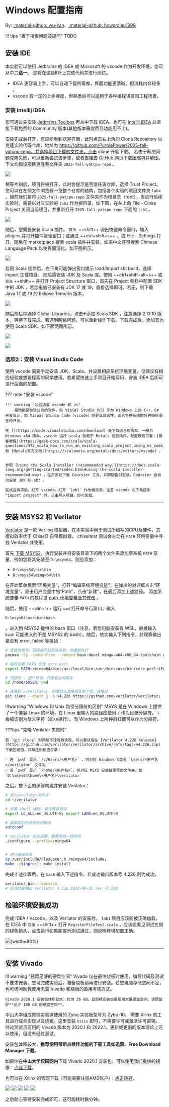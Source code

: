 # Windows 配置指南

By: [:material-github: wu-kan](https://github.com/wu-kan)、[:material-github: howardlau1999](https://github.com/howardlau1999)

!!! tips "善于搜索问题及提问"
    TODO


## 安装 IDE

本实验可以使用 Jetbrains 的 IDEA 或 Microsoft 的 vscode 作为开发环境，您可从中**二选一**。
您将在这些IDE上完成代码并进行测试。

- IDEA 更容易上手，可以自动下载所需库，界面功能更清晰，但消耗内存较多 。
- vscode 有一定的上手难度，但熟悉后可以适用于各种编程语言和工程场景。



### 安装 Intellij IDEA


您可通过先安装 [Jetbrains Toolbox](https://www.jetbrains.com/toolbox-app/) 再从中下载 IDEA，也可在 [Intellij IDEA](https://www.jetbrains.com/idea/download/?section=windows) 处直接下载免费的 Community 版本(其他版本需收费且功能用不上)。


安装完成后打开，您应能看到欢迎界面，此时点击右上角的 Clone Repository 以克隆实验代码仓库，地址为 https://github.com/PurplePower/2025-fall-yatcpu-repo，并选择项目下载的文件夹，点击 clone 开始下载。
若由于网络问题克隆失败，可以重新尝试该步骤，或者直接去 GitHub 网页下载压缩包并解压。
下文均假设项目克隆至文件夹 `2025-fall-yatcpu-repo` 。

![](images/idea-1-clone-prj.png)

稍等片刻后，项目将被打开，此时会提示是否信任该仓库，选择 Trust Project。您可以在左侧文件浏览器一览整个仓库的结构，包括各个实验的项目文件夹 `labx` 。目前我们是将 `2025-fall-yatcpu-repo` 文件夹作为根目录（root），当进行后续实验时，需要以对应实验的 `labx` 作为根目录。如下图，在左上角 File - Close Project 关闭当前项目，并重新打开 `2025-fall-yatcpu-repo` 下面的 `lab1` 。

![](images/idea-2-close-and-reopen-lab-as-root.png)


随后，您需要安装 Scala 插件。 `双击 `++shift++ 调出快速命令窗口，输入 plugins 并打开插件管理窗口；或通过 ++ctrl+shift+s++ ，或 File - Settings 打开，随后在 marketplace 搜索 scala 插件并安装，如需中文还可搜索 Chinese Language Pack 以使界面汉化。如下图所示。

![](images/idea-3-plugin-install.png)

启用 Scala 插件后，右下角可能弹出窗口提示 load/import sbt build，选择 import 加载项目。
随后需安装 JDK 及 Scala 库。使用 ++ctrl+shift+alt+s++ 或 `双击` ++shift++ 并打开 Project Structure 窗口，首先在 Project 侧栏中配置 SDK 中的 JDK ，若您电脑已安装有 JDK 17 或 19，直接选择即可。若无，则下载 Java 17 或 19 的 Eclipse Temurin 版本。

![](images/idea-4-download-jdk.png)

随后侧栏中选择 Global Libraries，点击➕添加 Scala SDK ，注意选择 2.13.10 版本，等待下载完成。若遇到网络问题，可以重新操作下载。下载完成后，添加其为使用 Scala SDK。如下面两图所示。

![](images/idea-5-download-scala.png)

![](images/idea-6-scala-add.png)




### 选项2：安装 Visual Studio Code

使用 vscode 需要手动安装 JDK、Scala，并设置相应系统环境变量，仅建议有相应经验或想要探索的同学使用。若希望快速上手项目开始写码，安装 IDEA 后即可进行后面的配置。


??? note "安装 vscode"

    !!! warning "😦别搞混 vscode 和 vs"
        虽然都是微软公司的软件，但 Visial Studio（VS）专为 Windows 上的 C++、C# 开发设计，而 Visual Studio Code（vscode）则更具普适性，适合各种系统的各种编程语言的开发。

    在 [](https://code.visualstudio.com/download) 处下载适合的版本，一般为 Windows x64 版本。vscode 运行 scala 依赖于 Metals 这款插件，配置教程可看：[极客教程](https://geek-docs.com/scala/scala-questions/475_scala_how_to_run_an_existing_scala_project_using_vs_code_and_metals.html) 和 [Metals官方文档](https://scalameta.org/metals/docs/editors/vscode) 。


    参照 [Using the Scala Installer (recommended way)](https://docs.scala-lang.org/getting-started/index.html#using-the-scala-installer-recommended-way) ，在页面处下载 Coursier 工具，并跟随指引安装。Coursier 会自动安装 JDK 和 sbt 。

    完成这两项后，打开 vscode，打开 `lab1` 作为根目录。注意 vscode 右下角提示 "Import project" 时，点击导入项目，即可加载。

---

## 安装 MSYS2 和 Verilator


[Verilator](https://github.com/verilator/verilator) 是一款 Verilog 模拟器，在本实验中用于测试所编写的CPU及硬件，其模拟效率优于 Chisel3 自带模拟器。
chiseltest 测试会主动在 `PATH` 环境变量中寻找 Verilator 并使用。

首先 [下载 MSYS2](https://www.msys2.org/)，执行安装并将安装目录下的两个文件夹添加至系统 `PATH` 变量，例如您将其安装至 `D:\msys64`，则应添加：

- `D:\msys64\usr\bin`
- `D:\msys64\mingw64\bin`

在开始菜单搜索“环境变量”，打开“编辑系统环境变量”，在弹出的对话框点击“环境变量”，双击用户变量中的“Path”，点击“新建”，在最后添加上述路径。
添加系统变量 `PATH` 的教程见 [path-环境变量及其修改](../practice/envvar-and-cmd.md#path-环境变量及其修改) 。

随后，使用 ++win+r++ 运行 `cmd` 打开命令行窗口，输入 

```cmd
D:\msys64\usr\bin\bash
```



，进入到 MSYS2 提供的 bash 窗口（注意，若您电脑安装有 WSL，直接输入 `bash` 可能进入的不是 MSYS2 的 bash）。随后，依次输入下列指令，并观察输出是否有 error, failed 等报错：



```bash
# 安装所需包，若网络不好安装失败，则重新执行
pacman -Sy --noconfirm --needed base-devel mingw-w64-x86_64-toolchain git flex mingw-w64-x86_64-cmake mingw-w64-x86_64-autotools mingw-w64-x86_64-python3 

# 临时设置 PATH 包含 core perl
export PATH=/mingw64/bin:/usr/local/bin:/usr/bin:/usr/bin/core_perl:$PATH   

# 切换到 ~ 用户目录，并查看当前路径
cd /home/$USER; pwd

# 克隆到 ~/verilator，如果您已克隆或复制了包，请略过
git clone --depth 1 -b v4.226 https://github.com/verilator/verilator;	
```

!!!warning "Windows 和 Unix 路径分隔符的区别"
    MSYS 是在 Windows 上提供了一个兼容 Linux 的环境，在 Linux 里输入的路径应使用 `/` 作为目录分隔符， `\` 会被识别为反义字符（如`\n`换行）。而 Windows 上两种斜杠都可以作为分隔符。


???tips "克隆 Verilator 失败时"

    若 `git clone` 时网络不佳导致失败，可以重试或在 [Verilator 4.226 Release](https://github.com/verilator/verilator/archive/refs/tags/v4.226.zip) 下载压缩包，并解压到相应目录：

    - 若 `pwd` 显示 `/c/Users/<用户名>` ，则对应 Windows C盘里 `Users/<用户名>/verilator` 文件夹
    - 若 `pwd` 显示 `/home/<用户名>`，则对应 MSYS 安装目录里的文件夹，如 `D:\msys64\home\<用户名>\verilator`

之后，按下面的步骤构建并安装 Verilator：


```bash
# 进入verilator文件夹
cd ~/verilator  

# 设置 shell 编码，避免安装错误
export LC_ALL=en_US.UTF-8; export LANG=en_US.UTF-8  

# 如果成功不会有任何输出
autoconf  

# verilator 自动设置，需要等待一段时间
./configure --prefix=/mingw64  


# 进行编译安装
cp /usr/include/FlexLexer.h /mingw64/include;
make -j$(nproc); make install    

```

完成上述步骤后，在 `bash` 输入下述指令，若成功输出版本号 4.226 则为成功。

```bash
verilator_bin --version
# 若成功会输出 Verilator 4.226 2022-08-31 rev v4.226
```

## 检验环境安装成功

完成 IDEA / Vscode，以及 Verilator 的安装后， `lab1` 项目应该能被正确加载，在 IDEA 中 `双击` ++shift++ 打开 `RegisterFileTest.scala` ，应该能看见测试左侧的绿色箭头，点击运行如果能提示测试通过，则说明环境配置正确。

![](images/idea-test-passed.png){width=80%}



---

## 安装 Vivado

!!! warning "预留足够的硬盘空间"
    Vivado 仅在最终烧板时使用，编写代码及测试不要求安装。您可完成实验后，准备烧板前再进行安装。若您电脑存储空间不足，也可询问助教使用无需 Vivado 和烧板的备用考核方式。

    Vivado 2020.1 安装包体积较大，约为 36 GB，且后续安装也要使用大量硬盘空间。请预留好**至少 100 GB 的硬盘空间**。


中山大学组成原理实验课使用的 Zynq 实验板型号为 Zybo-10， 需要 Xilinx 的工具进行综合实现以及烧板。这里安装 `Vitis` 即可，不需要许可或激活许可密钥。
经过测试且可用的 Vivado 版本为 2020.1 和 2022.1。更新或更旧的版本理论上可以使用，但没有经过测试。

安装包体积较大，**推荐使用带断点续传功能的下载工具如迅雷、Free Download Manager 下载**。

如果你在**中山大学校园网内**下载 Vivado 2020.1 安装包，可以使用我们提供的镜像：[点此下载](https://mirrors.matrix.moe/software/Xilinx/Xilinx_Unified_2020.1_0602_1208.tar.gz)。

也可以在 Xilinx 的官网下载（可能需要注册AMD账户）：[点击跳转](https://china.xilinx.com/support/download/index.html/content/xilinx/zh/downloadNav/vivado-design-tools/archive.html)。

![](images/vivado-install-1.png)
![](images/vivado-install-2.png)
![](images/vivado-install-3.png)
![](images/vivado-install-4.png)
![](images/vivado-install-5.png)

之后耐心等待安装完成即可，这可能耗时数分钟。
